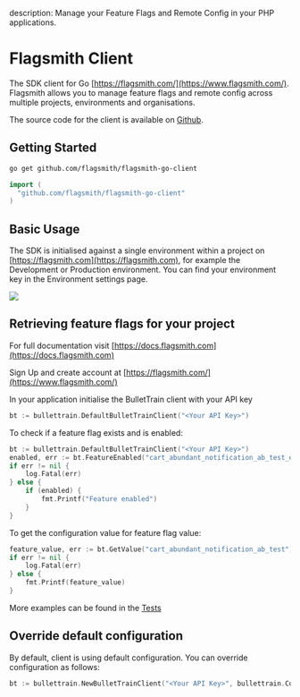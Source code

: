 description: Manage your Feature Flags and Remote Config in your PHP applications.

# Flagsmith Client

The SDK client for Go [https://flagsmith.com/](https://www.flagsmith.com/). Flagsmith allows you to manage feature flags and remote config across multiple projects, environments and organisations.

The source code for the client is available on [Github](https://github.com/flagsmith/flagsmith-go-client).

## Getting Started

```bash
go get github.com/flagsmith/flagsmith-go-client
```

```go
import (
  "github.com/flagsmith/flagsmith-go-client"
)
```

## Basic Usage

The SDK is initialised against a single environment within a project on [https://flagsmith.com](https://flagsmith.com),
for example the Development or Production environment. You can find your environment key in the Environment settings page.

<img src="/images/api-key.png"/>

## Retrieving feature flags for your project

For full documentation visit [https://docs.flagsmith.com](https://docs.flagsmith.com)

Sign Up and create account at [https://flagsmith.com/](https://www.flagsmith.com/)

In your application initialise the BulletTrain client with your API key

```go
bt := bullettrain.DefaultBulletTrainClient("<Your API Key>")
```

To check if a feature flag exists and is enabled:

```go
bt := bullettrain.DefaultBulletTrainClient("<Your API Key>")
enabled, err := bt.FeatureEnabled("cart_abundant_notification_ab_test_enabled")
if err != nil {
    log.Fatal(err)
} else {
    if (enabled) {
        fmt.Printf("Feature enabled")
    }
}
```

To get the configuration value for feature flag value:

```go
feature_value, err := bt.GetValue("cart_abundant_notification_ab_test")
if err != nil {
    log.Fatal(err)
} else {
    fmt.Printf(feature_value)
}
```

More examples can be found in the [Tests](https://github.com/flagsmith/bullet-train-go-client/blob/master/client_test.go)

## Override default configuration

By default, client is using default configuration. You can override configuration as follows:

```go
bt := bullettrain.NewBulletTrainClient("<Your API Key>", bullettrain.Config{BaseURI: "<Your API URL>"})
```
